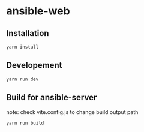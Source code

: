 # ansible-web

## Installation

```
yarn install
```

## Developement

```
yarn run dev
```

## Build for ansible-server

note: check vite.config.js to change build output path

```
yarn run build
```
